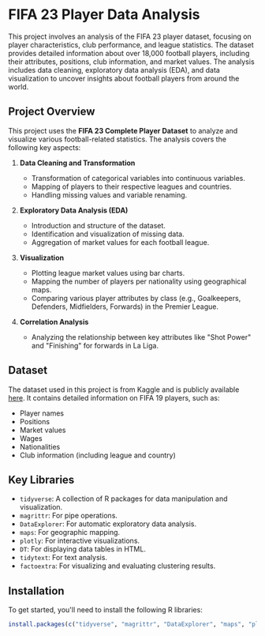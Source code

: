 # FIFA 23 Player Data Analysis

This project involves an analysis of the FIFA 23 player dataset, focusing on player characteristics, club performance, and league statistics. The dataset provides detailed information about over 18,000 football players, including their attributes, positions, club information, and market values. The analysis includes data cleaning, exploratory data analysis (EDA), and data visualization to uncover insights about football players from around the world.

## Project Overview

This project uses the **FIFA 23 Complete Player Dataset** to analyze and visualize various football-related statistics. The analysis covers the following key aspects:

1. **Data Cleaning and Transformation**
   - Transformation of categorical variables into continuous variables.
   - Mapping of players to their respective leagues and countries.
   - Handling missing values and variable renaming.

2. **Exploratory Data Analysis (EDA)**
   - Introduction and structure of the dataset.
   - Identification and visualization of missing data.
   - Aggregation of market values for each football league.

3. **Visualization**
   - Plotting league market values using bar charts.
   - Mapping the number of players per nationality using geographical maps.
   - Comparing various player attributes by class (e.g., Goalkeepers, Defenders, Midfielders, Forwards) in the Premier League.

4. **Correlation Analysis**
   - Analyzing the relationship between key attributes like "Shot Power" and "Finishing" for forwards in La Liga.

## Dataset

The dataset used in this project is from Kaggle and is publicly available [here](https://www.kaggle.com/datasets/javagarm/fifa-19-complete-player-dataset). It contains detailed information on FIFA 19 players, such as:

- Player names
- Positions
- Market values
- Wages
- Nationalities
- Club information (including league and country)

## Key Libraries

- `tidyverse`: A collection of R packages for data manipulation and visualization.
- `magrittr`: For pipe operations.
- `DataExplorer`: For automatic exploratory data analysis.
- `maps`: For geographic mapping.
- `plotly`: For interactive visualizations.
- `DT`: For displaying data tables in HTML.
- `tidytext`: For text analysis.
- `factoextra`: For visualizing and evaluating clustering results.

## Installation

To get started, you'll need to install the following R libraries:

```r
install.packages(c("tidyverse", "magrittr", "DataExplorer", "maps", "plotly", "DT", "tidytext", "gridExtra", "factoextra"))
